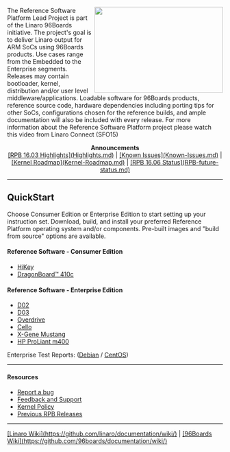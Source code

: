 <a href="http://connect.linaro.org/resource/sfo15/sfo15-104-the-96boards-software-reference-platform/" target="_blank"><img align="right" src="http://i.imgur.com/UzmaWUD.png" data-canonical-src="http://i.imgur.com/UzmaWUD.png" width="300" height="200" /></a>


The Reference Software Platform Lead Project is part of the Linaro 96Boards initiative. The project's goal is to deliver Linaro output for ARM SoCs using 96Boards products. Use cases range from the Embedded to the Enterprise segments. Releases may contain bootloader, kernel, distribution and/or user level middleware/applications. Loadable software for 96Boards products, reference source code, hardware dependencies including porting tips for other SoCs, configurations chosen for the reference builds, and ample documentation will also be included with every release.
For more information about the Reference Software Platform project please watch this video from Linaro Connect (SFO15)

<p align="center">
  <b>Announcements</b><br>
  <a href="#">[RPB 16.03 Highlights](Highlights.md)</a> |
  <a href="#">[Known Issues](Known-Issues.md)</a> |
  <a href="#">[Kernel Roadmap](Kernel-Roadmap.md)</a> |
  <a href="#">[RPB 16.06 Status](RPB-future-status.md)</a>
  <br>

***

## QuickStart

Choose Consumer Edition or Enterprise Edition to start setting up your instruction set. Download, build, and install your preferred Reference Platform operating system and/or components. Pre-built images and "build from source" options are available.

#### Reference Software - Consumer Edition
- [HiKey](ConsumerEdition/HiKey/README.md)
- [DragonBoard™ 410c](ConsumerEdition/DragonBoard-410c/README.md)

#### Reference Software - Enterprise Edition
- [D02](EnterpriseEdition/D02/README.md)
- [D03](EnterpriseEdition/D03/README.md)
- [Overdrive](EnterpriseEdition/Overdrive/README.md)
- [Cello](EnterpriseEdition/Cello/README.md)
- [X-Gene Mustang](EnterpriseEdition/X-Gene-Mustang/README.md)
- [HP ProLiant m400](EnterpriseEdition/HP-ProLiant-m400/README.md)

Enterprise Test Reports: ([Debian](https://builds.96boards.org/releases/reference-platform/components/debian-installer/16.03/EE-Debian-RPB-16.03-TestReport.pdf) / [CentOS](https://builds.96boards.org/releases/reference-platform/components/centos-installer/16.03/EE-CentOS-RPB-16.03-TestReport.pdf))

***

#### Resources

- [Report a bug](Report-a-bug.md)
- [Feedback and Support](Feedback-and-Support.md)
- [Kernel Policy](KernelPolicy.md)
- [Previous RPB Releases](PreviousReleases/README.md)

***

<p align="left">
  <b></b>
  <a href="#">[Linaro Wiki](https://github.com/linaro/documentation/wiki/)</a> |
  <a href="#">[96Boards Wiki](https://github.com/96boards/documentation/wiki/)</a>
  <br>
